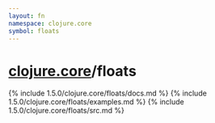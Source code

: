```yaml
---
layout: fn
namespace: clojure.core
symbol: floats
---
```


# [clojure.core](../)/floats

{% include 1.5.0/clojure.core/floats/docs.md %}
{% include 1.5.0/clojure.core/floats/examples.md %}
{% include 1.5.0/clojure.core/floats/src.md %}

